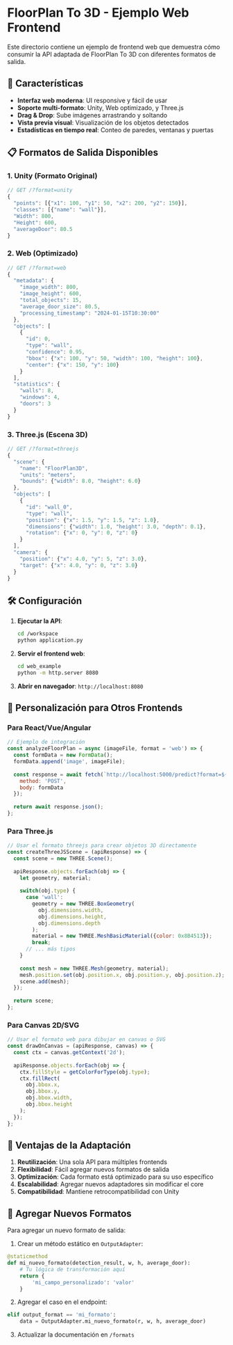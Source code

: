 # FloorPlan To 3D - Ejemplo Web Frontend

Este directorio contiene un ejemplo de frontend web que demuestra cómo consumir la API adaptada de FloorPlan To 3D con diferentes formatos de salida.

## 🚀 Características

- **Interfaz web moderna**: UI responsive y fácil de usar
- **Soporte multi-formato**: Unity, Web optimizado, y Three.js
- **Drag & Drop**: Sube imágenes arrastrando y soltando
- **Vista previa visual**: Visualización de los objetos detectados
- **Estadísticas en tiempo real**: Conteo de paredes, ventanas y puertas

## 📋 Formatos de Salida Disponibles

### 1. Unity (Formato Original)
```javascript
// GET /?format=unity
{
  "points": [{"x1": 100, "y1": 50, "x2": 200, "y2": 150}],
  "classes": [{"name": "wall"}],
  "Width": 800,
  "Height": 600,
  "averageDoor": 80.5
}
```

### 2. Web (Optimizado)
```javascript
// GET /?format=web  
{
  "metadata": {
    "image_width": 800,
    "image_height": 600,
    "total_objects": 15,
    "average_door_size": 80.5,
    "processing_timestamp": "2024-01-15T10:30:00"
  },
  "objects": [
    {
      "id": 0,
      "type": "wall",
      "confidence": 0.95,
      "bbox": {"x": 100, "y": 50, "width": 100, "height": 100},
      "center": {"x": 150, "y": 100}
    }
  ],
  "statistics": {
    "walls": 8,
    "windows": 4,
    "doors": 3
  }
}
```

### 3. Three.js (Escena 3D)
```javascript
// GET /?format=threejs
{
  "scene": {
    "name": "FloorPlan3D",
    "units": "meters",
    "bounds": {"width": 8.0, "height": 6.0}
  },
  "objects": [
    {
      "id": "wall_0",
      "type": "wall", 
      "position": {"x": 1.5, "y": 1.5, "z": 1.0},
      "dimensions": {"width": 1.0, "height": 3.0, "depth": 0.1},
      "rotation": {"x": 0, "y": 0, "z": 0}
    }
  ],
  "camera": {
    "position": {"x": 4.0, "y": 5, "z": 3.0},
    "target": {"x": 4.0, "y": 0, "z": 3.0}
  }
}
```

## 🛠️ Configuración

1. **Ejecutar la API**:
   ```bash
   cd /workspace
   python application.py
   ```

2. **Servir el frontend web**:
   ```bash
   cd web_example
   python -m http.server 8080
   ```

3. **Abrir en navegador**: `http://localhost:8080`

## 🔧 Personalización para Otros Frontends

### Para React/Vue/Angular
```javascript
// Ejemplo de integración
const analyzeFloorPlan = async (imageFile, format = 'web') => {
  const formData = new FormData();
  formData.append('image', imageFile);
  
  const response = await fetch(`http://localhost:5000/predict?format=${format}`, {
    method: 'POST',
    body: formData
  });
  
  return await response.json();
};
```

### Para Three.js
```javascript
// Usar el formato threejs para crear objetos 3D directamente
const createThreeJSScene = (apiResponse) => {
  const scene = new THREE.Scene();
  
  apiResponse.objects.forEach(obj => {
    let geometry, material;
    
    switch(obj.type) {
      case 'wall':
        geometry = new THREE.BoxGeometry(
          obj.dimensions.width,
          obj.dimensions.height, 
          obj.dimensions.depth
        );
        material = new THREE.MeshBasicMaterial({color: 0x8B4513});
        break;
      // ... más tipos
    }
    
    const mesh = new THREE.Mesh(geometry, material);
    mesh.position.set(obj.position.x, obj.position.y, obj.position.z);
    scene.add(mesh);
  });
  
  return scene;
};
```

### Para Canvas 2D/SVG
```javascript
// Usar el formato web para dibujar en canvas o SVG
const drawOnCanvas = (apiResponse, canvas) => {
  const ctx = canvas.getContext('2d');
  
  apiResponse.objects.forEach(obj => {
    ctx.fillStyle = getColorForType(obj.type);
    ctx.fillRect(
      obj.bbox.x, 
      obj.bbox.y, 
      obj.bbox.width, 
      obj.bbox.height
    );
  });
};
```

## 🎯 Ventajas de la Adaptación

1. **Reutilización**: Una sola API para múltiples frontends
2. **Flexibilidad**: Fácil agregar nuevos formatos de salida
3. **Optimización**: Cada formato está optimizado para su uso específico
4. **Escalabilidad**: Agregar nuevos adaptadores sin modificar el core
5. **Compatibilidad**: Mantiene retrocompatibilidad con Unity

## 📝 Agregar Nuevos Formatos

Para agregar un nuevo formato de salida:

1. Crear un método estático en `OutputAdapter`:
```python
@staticmethod
def mi_nuevo_formato(detection_result, w, h, average_door):
    # Tu lógica de transformación aquí
    return {
        'mi_campo_personalizado': 'valor'
    }
```

2. Agregar el caso en el endpoint:
```python
elif output_format == 'mi_formato':
    data = OutputAdapter.mi_nuevo_formato(r, w, h, average_door)
```

3. Actualizar la documentación en `/formats`
